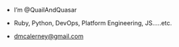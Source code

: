 - I’m @QuailAndQuasar
- Ruby, Python, DevOps, Platform Engineering, JS.....etc.

- dmcalerney@gmail.com


